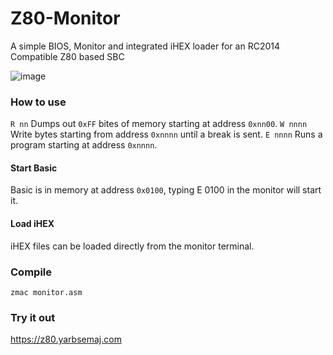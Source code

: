 # Z80-Monitor
A simple BIOS, Monitor and integrated iHEX loader for an RC2014 Compatible Z80 based SBC

![image](https://user-images.githubusercontent.com/17494632/216780606-1aad5416-3039-4a50-9555-0e956d061c72.png)

### How to use
`R nn` Dumps out `0xFF` bites of memory starting at address `0xnn00`.
`W nnnn` Write bytes starting from address `0xnnnn` until a break is sent.
`E nnnn` Runs a program starting at address `0xnnnn`.

#### Start Basic
Basic is in memory at address `0x0100`, typing E 0100 in the monitor will start it.

#### Load iHEX
iHEX files can be loaded directly from the monitor terminal.

### Compile
`zmac monitor.asm`

### Try it out
https://z80.yarbsemaj.com
